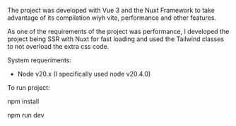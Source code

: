 The project was developed with Vue 3 and the Nuxt Framework to take advantage of its compilation wiyh vite, performance and other features.

As one of the requirements of the project was performance, I developed the project being SSR with Nuxt for fast loading and used the Tailwind classes to not overload the extra css code.

System requeriments:

- Node v20.x (I specifically used node v20.4.0)

To run project:

npm install

npm run dev
